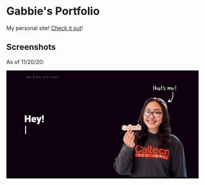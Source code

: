 # Gabbie's Portfolio
My personal site!
[Check it out](http://www.gabbiechang.com/)!

## Screenshots
As of 11/20/20:

<p align="center">
    <img src="https://github.com/gabbiechang/gabbiechang.github.io/blob/master/Screenshots/portfolioHome.gif">
</p>
